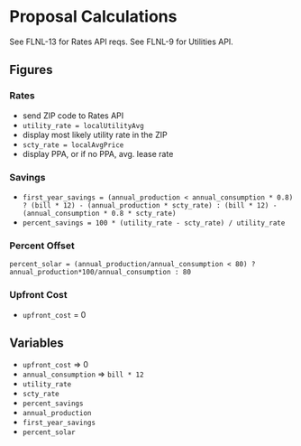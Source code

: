 # Proposal Calculations

See FLNL-13 for Rates API reqs. See FLNL-9 for Utilities API.

## Figures
### Rates
* send ZIP code to Rates API
* `utility_rate = localUtilityAvg`
* display most likely utility rate in the ZIP
* `scty_rate = localAvgPrice`
* display PPA, or if no PPA, avg. lease rate

### Savings
* `first_year_savings = (annual_production < annual_consumption * 0.8) ? (bill * 12) - (annual_production * scty_rate) : (bill * 12) - (annual_consumption * 0.8 * scty_rate)`
* `percent_savings = 100 * (utility_rate - scty_rate) / utility_rate`

### Percent Offset
`percent_solar = (annual_production/annual_consumption < 80) ? annual_production*100/annual_consumption : 80`

### Upfront Cost
* `upfront_cost` = 0

## Variables
* `upfront_cost` => 0
* `annual_consumption` => `bill * 12`
* `utility_rate`
* `scty_rate`
* `percent_savings`
* `annual_production`
* `first_year_savings`
* `percent_solar`
